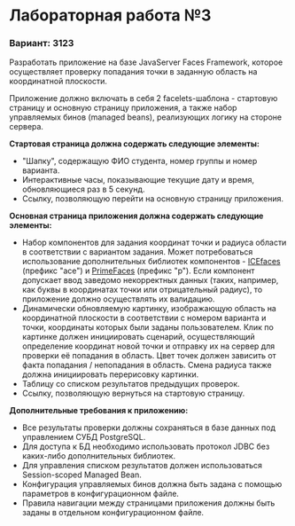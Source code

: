 # Лабораторная работа №3
<div class="task" id="_iapsportletlab8_WAR_iapsportlet_textBlock"><h3>Вариант: 3123</h3><p>Разработать приложение на базе JavaServer Faces Framework, которое осуществляет проверку попадания точки в заданную область на координатной плоскости.</p><p>Приложение должно включать в себя 2 facelets-шаблона - стартовую страницу и основную страницу приложения, а также набор управляемых бинов (managed beans), реализующих логику на стороне сервера.</p><p><b>Стартовая страница должна содержать следующие элементы:</b></p><ul><li>"Шапку", содержащую ФИО студента, номер группы и номер варианта.</li><li>Интерактивные часы, показывающие текущие дату и время, обновляющиеся раз в 5 секунд.</li><li>Ссылку, позволяющую перейти на основную страницу приложения.</li></ul><p><b>Основная страница приложения должна содержать следующие элементы:</b></p><ul><li>Набор компонентов для задания координат точки и радиуса области в соответствии с вариантом задания. Может потребоваться использование дополнительных библиотек компонентов - <a href="http://www.icesoft.org/java/projects/ICEfaces/overview.jsf" target="_blank">ICEfaces</a> (префикс "ace") и <a href="http://www.primefaces.org" target="_blank">PrimeFaces</a> (префикс "p"). Если компонент допускает ввод заведомо некорректных данных (таких, например, как буквы в координатах точки или отрицательный радиус), то приложение должно осуществлять их валидацию.</li><li>Динамически обновляемую картинку, изображающую область на координатной плоскости в соответствии с номером варианта и точки, координаты которых были заданы пользователем. Клик по картинке должен инициировать сценарий, осуществляющий определение координат новой точки и отправку их на сервер для проверки её попадания в область. Цвет точек должен зависить от факта попадания / непопадания в область. Смена радиуса также должна инициировать перерисовку картинки.</li><li>Таблицу со списком результатов предыдущих проверок.</li><li>Ссылку, позволяющую вернуться на стартовую страницу.</li></ul><p><b>Дополнительные требования к приложению:</b></p><ul><li>Все результаты проверки должны сохраняться в базе данных под управлением СУБД PostgreSQL.</li><li>Для доступа к БД необходимо использовать протокол JDBC без каких-либо дополнительных библиотек.</li><li>Для управления списком результатов должен использоваться Session-scoped Managed Bean.</li><li>Конфигурация управляемых бинов должна быть задана с помощью параметров в конфигурационном файле.</li><li>Правила навигации между страницами приложения должны быть заданы в отдельном конфигурационном файле.</li></ul></div>
